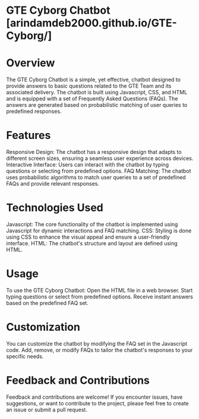 
# GTE Cyborg Chatbot [arindamdeb2000.github.io/GTE-Cyborg/]

# Overview
The GTE Cyborg Chatbot is a simple, yet effective, chatbot designed to provide answers to basic questions related to the GTE Team and its associated delivery. The chatbot is built using Javascript, CSS, and HTML and is equipped with a set of Frequently Asked Questions (FAQs). The answers are generated based on probabilistic matching of user queries to predefined responses.

# Features
Responsive Design: The chatbot has a responsive design that adapts to different screen sizes, ensuring a seamless user experience across devices.
Interactive Interface: Users can interact with the chatbot by typing questions or selecting from predefined options.
FAQ Matching: The chatbot uses probabilistic algorithms to match user queries to a set of predefined FAQs and provide relevant responses.

# Technologies Used
Javascript: The core functionality of the chatbot is implemented using Javascript for dynamic interactions and FAQ matching.
CSS: Styling is done using CSS to enhance the visual appeal and ensure a user-friendly interface.
HTML: The chatbot's structure and layout are defined using HTML.

# Usage
To use the GTE Cyborg Chatbot:
Open the HTML file in a web browser.
Start typing questions or select from predefined options.
Receive instant answers based on the predefined FAQ set.

# Customization
You can customize the chatbot by modifying the FAQ set in the Javascript code. Add, remove, or modify FAQs to tailor the chatbot's responses to your specific needs.

# Feedback and Contributions
Feedback and contributions are welcome! If you encounter issues, have suggestions, or want to contribute to the project, please feel free to create an issue or submit a pull request.


